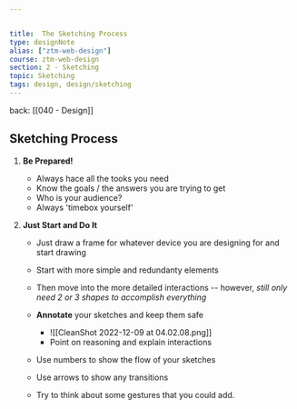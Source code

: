 ```yaml
---


title:  The Sketching Process
type: designNote
alias: ["ztm-web-design"]
course: ztm-web-design
section: 2 - Sketching
topic: Sketching
tags: design, design/sketching
---
```

back: [[040 - Design]]


## Sketching Process

1. **Be Prepared!**
	- Always hace all the tooks you need
	- Know the goals / the answers you are trying to get
	- Who is your audience?
	- Always 'timebox yourself'


2. **Just Start and Do It**
	- Just draw a frame for whatever device you are designing for and start drawing
	- Start with more simple and redundanty elements
	- Then move into the more detailed interactions -- however, *still only need 2 or 3 shapes to accomplish everything*
	- **Annotate** your sketches and keep them safe
		- ![[CleanShot 2022-12-09 at 04.02.08.png]]
		- Point on reasoning and explain interactions

	- Use numbers to show the flow of your sketches
	- Use arrows to show any transitions
	- Try to think about some gestures that you could add.